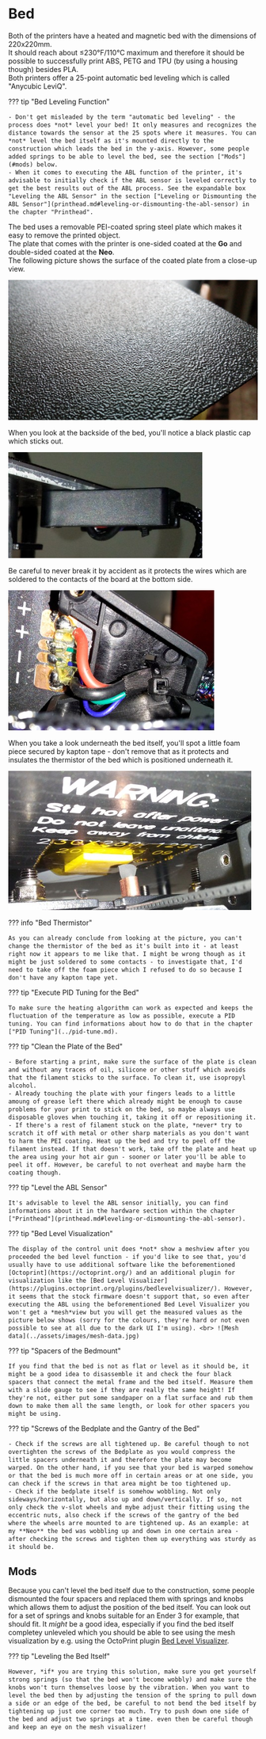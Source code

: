 <link rel=”manifest” href=”docs/manifest.webmanifest”>

# Bed
Both of the printers have a heated and magnetic bed with the dimensions of 220x220mm.  
It should reach about ≤230°F/110°C maximum and therefore it should be possible to successfully print ABS, PETG and TPU (by using a housing though) besides PLA.  
Both printers offer a 25-point automatic bed leveling which is called "Anycubic LeviQ".  

??? tip "Bed Leveling Function"

    - Don't get misleaded by the term "automatic bed leveling" - the process does *not* level your bed! It only measures and recognizes the distance towards the sensor at the 25 spots where it measures. You can *not* level the bed itself as it's mounted directly to the construction which leads the bed in the y-axis. However, some people added springs to be able to level the bed, see the section ["Mods"](#mods) below.   
    - When it comes to executing the ABL function of the printer, it's advisable to initially check if the ABL sensor is leveled correctly to get the best results out of the ABL process. See the expandable box "Leveling the ABL Sensor" in the section ["Leveling or Dismounting the ABL Sensor"](printhead.md#leveling-or-dismounting-the-abl-sensor) in the chapter "Printhead".  
      
The bed uses a removable PEI-coated spring steel plate which makes it easy to remove the printed object.  
The plate that comes with the printer is one-sided coated at the **Go** and double-sided coated at the **Neo**.   
The following picture shows the surface of the coated plate from a close-up view.  
  
![Close-up view of the PEI-coated plate](../assets/images/bed_closeup_web.jpg)  
  
When you look at the backside of the bed, you'll notice a black plastic cap which sticks out.  
  
![Bed connector](../assets/images/bed_connector_side_web.jpg)
  
Be careful to never break it by accident as it protects the wires which are soldered to the contacts of the board at the bottom side.  
  
![Soldered connections](../assets/images/bed_connection_web.jpg)
  
When you take a look underneath the bed itself, you'll spot a little foam piece secured by kapton tape - don't remove that as it protects and insulates the thermistor of the bed which is positioned underneath it.  
  
![Bed thermistor](../assets/images/bed_thermistor_web.jpg)
  
??? info "Bed Thermistor"

    As you can already conclude from looking at the picture, you can't change the thermistor of the bed as it's built into it - at least right now it appears to me like that. I might be wrong though as it might be just soldered to some contacts - to investigate that, I'd need to take off the foam piece which I refused to do so because I don't have any kapton tape yet.  
  
??? tip "Execute PID Tuning for the Bed"

    To make sure the heating algorithm can work as expected and keeps the fluctuation of the temperature as low as possible, execute a PID tuning. You can find informations about how to do that in the chapter ["PID Tuning"](../pid-tune.md).  
  
??? tip "Clean the Plate of the Bed"

    - Before starting a print, make sure the surface of the plate is clean and without any traces of oil, silicone or other stuff which avoids that the filament sticks to the surface. To clean it, use isopropyl alcohol.  
    - Already touching the plate with your fingers leads to a little amoung of grease left there which already might be enough to cause problems for your print to stick on the bed, so maybe always use disposable gloves when touching it, taking it off or repositioning it.
    - If there's a rest of filament stuck on the plate, *never* try to scratch it off with metal or other sharp materials as you don't want to harm the PEI coating. Heat up the bed and try to peel off the filament instead. If that doesn't work, take off the plate and heat up the area using your hot air gun - sooner or later you'll be able to peel it off. However, be careful to not overheat and maybe harm the coating though.  
  
  
??? tip "Level the ABL Sensor"

    It's advisable to level the ABL sensor initially, you can find informations about it in the hardware section within the chapter ["Printhead"](printhead.md#leveling-or-dismounting-the-abl-sensor).  
    
??? tip "Bed Level Visualization"

    The display of the control unit does *not* show a meshview after you proceeded the bed level function - if you'd like to see that, you'd usually have to use additional software like the beforementioned [Octoprint](https://octoprint.org/) and an additional plugin for visualization like the [Bed Level Visualizer](https://plugins.octoprint.org/plugins/bedlevelvisualizer/). However, it seems that the stock firmware doesn't support that, so even after executing the ABL using the beforementioned Bed Level Visualizer you won't get a *mesh*view but you will get the measured values as the picture below shows (sorry for the colours, they're hard or not even possible to see at all due to the dark UI I'm using). <br> ![Mesh data](../assets/images/mesh-data.jpg)  

??? tip "Spacers of the Bedmount"

    If you find that the bed is not as flat or level as it should be, it might be a good idea to disassemble it and check the four black spacers that connect the metal frame and the bed itself. Measure them with a slide gauge to see if they are really the same height! If they're not, either put some sandpaper on a flat surface and rub them down to make them all the same length, or look for other spacers you might be using.  
  
??? tip "Screws of the Bedplate and the Gantry of the Bed"

    - Check if the screws are all tightened up. Be careful though to not overtighten the screws of the Bedplate as you would compress the little spacers underneath it and therefore the plate may become warped. On the other hand, if you see that your bed is warped somehow or that the bed is much more off in certain areas or at one side, you can check if the screws in that area might be too tightened up.  
    - Check if the bedplate itself is somehow wobbling. Not only sideways/horizontally, but also up and down/vertically. If so, not only check the v-slot wheels and mybe adjust their fitting using the eccentric nuts, also check if the screws of the gantry of the bed where the wheels arre mounted to are tightened up. As an example: at my **Neo** the bed was wobbling up and down in one certain area - after checking the screws and tighten them up everything was sturdy as it should be.     
    
    
## Mods

Because you can't level the bed itself due to the construction, some people dismounted the four spacers and replaced them with springs and knobs which allows them to adjust the position of the bed itself. You can look out for a set of springs and knobs suitable for an Ender 3 for example, that should fit. It *might* be a good idea, especially if you find the bed itself completey unleveled which you should be able to see using the mesh visualization by e.g. using the OctoPrint plugin [Bed Level Visualizer](https://plugins.octoprint.org/plugins/bedlevelvisualizer/).     
  
??? tip "Leveling the Bed Itself"

    However, *if* you are trying this solution, make sure you get yourself strong springs (so that the bed won't become wobbly) and make sure the knobs won't turn themselves loose by the vibration. When you want to level the bed then by adjusting the tension of the spring to pull down a side or an edge of the bed, be careful to not bend the bed itself by tightening up just one corner too much. Try to push down one side of the bed and adjust two springs at a time. even then be careful though and keep an eye on the mesh visualizer!  
